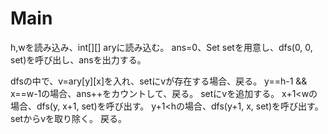# Main
h,wを読み込み、int[][] aryに読み込む。
ans=0、Set<Integer> setを用意し、dfs(0, 0, set)を呼び出し、ansを出力する。

dfsの中で、v=ary[y][x]を入れ、setにvが存在する場合、戻る。
y==h-1 && x==w-1の場合、ans++をカウントして、戻る。
setにvを追加する。
x+1<wの場合、dfs(y, x+1, set)を呼び出す。
y+1<hの場合、dfs(y+1, x, set)を呼び出す。
setからvを取り除く。
戻る。
